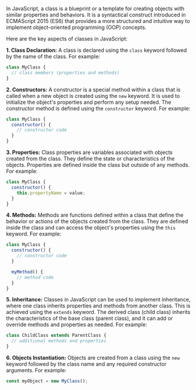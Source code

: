 In JavaScript, a class is a blueprint or a template for creating objects with similar properties and behaviors. It is a syntactical construct introduced in ECMAScript 2015 (ES6) that provides a more structured and intuitive way to implement object-oriented programming (OOP) concepts.

Here are the key aspects of classes in JavaScript:

**1. Class Declaration:** A class is declared using the `class` keyword followed by the name of the class. For example:
```javascript
class MyClass {
  // class members (properties and methods)
}
```

**2. Constructors:** A constructor is a special method within a class that is called when a new object is created using the `new` keyword. It is used to initialize the object's properties and perform any setup needed. The constructor method is defined using the `constructor` keyword. For example:
```javascript
class MyClass {
  constructor() {
    // constructor code
  }
}
```

**3. Properties:** Class properties are variables associated with objects created from the class. They define the state or characteristics of the objects. Properties are defined inside the class but outside of any methods. For example:
```javascript
class MyClass {
  constructor() {
    this.propertyName = value;
  }
}
```

**4. Methods:** Methods are functions defined within a class that define the behavior or actions of the objects created from the class. They are defined inside the class and can access the object's properties using the `this` keyword. For example:
```javascript
class MyClass {
  constructor() {
    // constructor code
  }

  myMethod() {
    // method code
  }
}
```

**5. Inheritance:** Classes in JavaScript can be used to implement inheritance, where one class inherits properties and methods from another class. This is achieved using the `extends` keyword. The derived class (child class) inherits the characteristics of the base class (parent class), and it can add or override methods and properties as needed. For example:
```javascript
class ChildClass extends ParentClass {
  // additional methods and properties
}
```

**6. Objects Instantiation:** Objects are created from a class using the `new` keyword followed by the class name and any required constructor arguments. For example:
```javascript
const myObject = new MyClass();
```